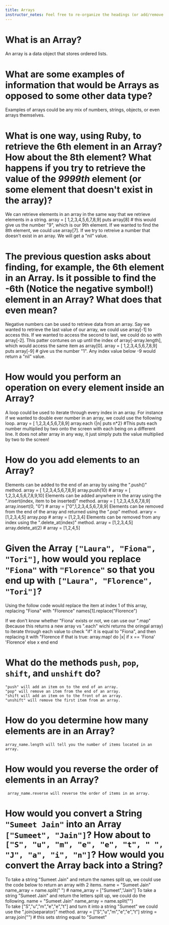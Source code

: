 ```yaml
---
title: Arrays
instructor_notes: Feel free to re-organize the headings (or add/remove headings) below. We included the headings for your benefit, but it's 100% fine if you want to write your responses in some different structure.
---
```


# What is an Array?

An array is a data object that stores ordered lists.



# What are some examples of information that would be Arrays as opposed to some other data type?

Examples of arrays could be any mix of numbers, strings, objects, or even arrays themselves. 



# What is one way, using Ruby, to retrieve the 6th element in an Array? How about the 8th element? What happens if you try to retrieve the value of the _9999th_ element (or some element that doesn't exist in the array)?

We can retrieve elements in an array in the same way that we retrieve elements in a string.
    array = [ 1,2,3,4,5,6,7,8,9]
    puts array[8]     # this would give us the number "9", which is our 9th element. If we wanted to find the 8th element, we could use array[7].
If we try to retreive a number that doesn't exist in an array. We will get a "nil" value. 



# The previous question asks about finding, for example, the 6th element in an Array. Is it possible to find the **-6th** (Notice the negative symbol!) element in an Array? What does that even mean?

Negative numbers can be used to retrieve data from an array. Say we wanted to retrieve the last value of our array, we could use array[-1] to access this. If we wanted to access the second to last, we could do so with array[-2]. This patter contunes on up until the index of array[-array.length], which would access the same item as array[0].
    array = [ 1,2,3,4,5,6,7,8,9]
    puts array[-9]    # give us the number "1". Any index value below -9 would return a "nil" value.



# How would you perform an operation on every element inside an Array?

A loop could be used to iterate through every index in an array. For instance if we wanted to double ever number in an array, we could use the following loop.
   array = [ 1,2,3,4,5,6,7,8,9]
   array.each {|n| puts n*2}   #This puts each number multiplied by two onto the screen with each being on a different line. It does not alter array in any way, it just simply puts the value multiplied by two to the screen!



# How do you add elements to an Array?

Elements can be added to the end of an array by using the ".push()" method.
    array = [ 1,2,3,4,5,6,7,8,9]
    array.push(10)   #    array = [ 1,2,3,4,5,6,7,8,9,10]
Elements can be added anywhere in the array using the ".insert(index, item to be inserted)" method.
    array = [ 1,2,3,4,5,6,7,8,9]
    array.insert(0, "0")   #    array = ["0",1,2,3,4,5,6,7,8,9]
Elements can be removed from the end of the array and returned using the ".pop" method.
    arrary = [1,2,3,4,5]
    array.pop     #  array = [1,2,3,4]
Elements can be removed from any index using the ".delete_at(index)" method.
    array = [1,2,3,4,5]
    array.delete_at(2)    #   array = [1,2,4,5]



# Given the Array `["Laura", "Fiona", "Tori"]`, how would you replace `"Fiona"` with `"Florence"` so that you end up with `["Laura", "Florence", "Tori"]`?

  Using the follow code would replace the item at index 1 of this array, replacing "Fiona" with "Florence" 
         names[1].replace("Florence")
  
  If we don't know whether "Fiona' exists or not, we can use our ".map"(because this returns a new array vs ".each" wichi returns the oringal array) to iterate through each value to check "if" it is equal to "Fiona", and then replacing it with "Florence if that is true:
        array.map! do |x|
            if x == 'Fiona'
                'Florence'
            else
                x
            end
        end

# What do the methods `push`, `pop`, `shift`, and `unshift` do?
    "push" will add an item on to the end of an array.  
    "pop" will remove an item from the end of an array.
    "shift will add an item on to the front of an array.
    "unshift" will remove the first item from an array.



# How do you determine how many elements are in an Array?

    array_name.length will tell you the number of items located in an array.



# How would you reverse the order of elements in an Array?

     array_name.reverse will reverse the order of items in an array.
     
     
     
# How would you convert a String `"Sumeet Jain"` into an Array `["Sumeet", "Jain"]`? How about to `["S", "u", "m", "e", "e", "t", " ", "J", "a", "i", "n"]`? How would you convert the Array back into a String?

To take a string "Sumeet Jain" and return the names split up, we could use the code below to return an array with 2 items.
    name = "Sumeet Jain"
    name_array = name.split(" ")    # name_array = ["Sumeet","Jain"]
To take a string "Sumeet Jain" and return the letters split up, we could do the following.
    name = "Sumeet Jain"
    name_array = name.split("")    
To take ["S","u","m","e","e","t"] and turn it into a string "Sumeet" we could use the ".join(separator)" method.
    array =  ["S","u","m","e","e","t"]
    string = array.join("")  # this sets string equal to "Sumeet"
